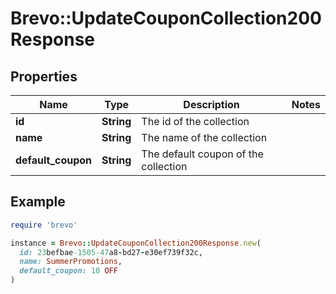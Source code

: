 # Brevo::UpdateCouponCollection200Response

## Properties

| Name | Type | Description | Notes |
| ---- | ---- | ----------- | ----- |
| **id** | **String** | The id of the collection |  |
| **name** | **String** | The name of the collection |  |
| **default_coupon** | **String** | The default coupon of the collection |  |

## Example

```ruby
require 'brevo'

instance = Brevo::UpdateCouponCollection200Response.new(
  id: 23befbae-1505-47a8-bd27-e30ef739f32c,
  name: SummerPromotions,
  default_coupon: 10 OFF
)
```

